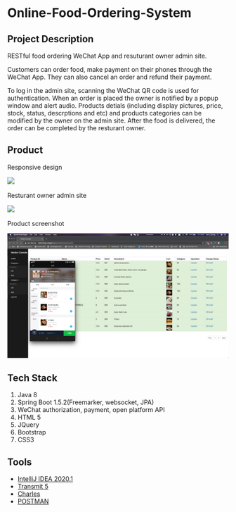 # Online-Food-Ordering-System

## Project Description
RESTful food ordering WeChat App and resuturant owner admin site. 

Customers can order food, make payment on their phones through the WeChat App. They can also cancel an order and refund their payment.

To log in the admin site, scanning the WeChat QR code is used for authentication. When an order is placed the owner is notified by a popup window and alert audio. Products detials (including display pictures, price, stock, status, descrptions and etc) and products categories can be modified by the owner on the admin site. After the food is delivered, the order can be completed by the resturant owner.

## Product

Responsive design
<p>
    <img src="demo%20presentation/food%20ordering%20presentation.gif" width="600">
<p> 


Resturant owner admin site
<p>
    <img src="demo%20presentation/vendor%20admin%20site%20presentation.gif" width="600">
<p> 


Product screenshot
<p>
    <img src="demo%20presentation/weChatApp&VendorAdmin.png" width="600">
<p>

## Tech Stack
1. Java 8
2. Spring Boot 1.5.2(Freemarker, websocket, JPA)
3. WeChat authorization, payment, open platform API
4. HTML 5
5. JQuery
6. Bootstrap
7. CSS3

## Tools
- [IntelliJ IDEA 2020.1](https://www.jetbrains.com/idea/)
- [Transmit 5](https://panic.com/transmit/)
- [Charles](https://www.charlesproxy.com/latest-release/download.do)
- [POSTMAN](https://www.postman.com/)
